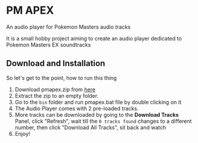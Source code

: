# PM APEX
An audio player for Pokemon Masters audio tracks

It is a small hobby project aiming to create an audio player dedicated to Pokemon Masters EX soundtracks

## Download and Installation
So let's get to the point, how to run this thing
1. Download pmapex.zip from [here](https://github.com/V-Play-Games/pm-apex/releases/tag/v0.0.2)
2. Extract the zip to an empty folder.
3. Go to the `bin` folder and run pmapex.bat file by double clicking on it
4. The Audio Player comes with 2 pre-loaded tracks.
5. More tracks can be downloaded by going to the **Download Tracks** Panel, click "Refresh", wait till the `0 tracks found` changes to a different number, then click "Download All Tracks", sit back and watch
6. Enjoy!
